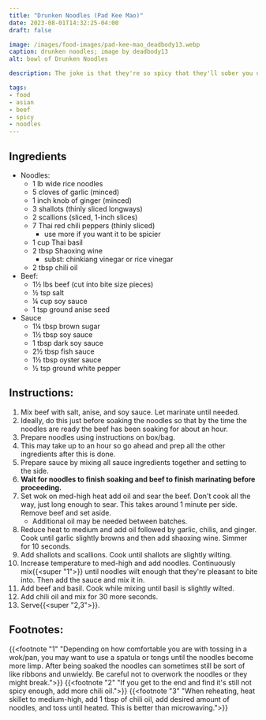 ```yaml
---
title: "Drunken Noodles (Pad Kee Mao)"
date: 2023-08-01T14:32:25-04:00
draft: false

image: /images/food-images/pad-kee-mao_deadbody13.webp
caption: drunken noodles; image by deadbody13
alt: bowl of Drunken Noodles

description: The joke is that they're so spicy that they'll sober you up; alternatively, you can say they're so spicy they'll cure your hangover. This is a spicy, salty, and mildly sweet dish with licorice notes from anise seed and Thai basil.

tags:
- food
- asian
- beef
- spicy
- noodles
---
```


## Ingredients
- Noodles:
    - 1 lb wide rice noodles
    - 5 cloves of garlic (minced)
    - 1 inch knob of ginger (minced)
    - 3 shallots (thinly sliced longways)
    - 2 scallions (sliced, 1-inch slices)
    - 7 Thai red chili peppers (thinly sliced)
        - use more if you want it to be spicier
    - 1 cup Thai basil
    - 2 tbsp Shaoxing wine
        - subst: chinkiang vinegar or rice vinegar
    - 2 tbsp chili oil
- Beef:
    - 1&frac12; lbs beef (cut into bite size pieces)
    - &frac12; tsp salt
    - &frac14; cup soy sauce
    - 1 tsp ground anise seed
- Sauce
    - 1&frac14; tbsp brown sugar
    - 1&frac12; tbsp soy sauce
    - 1 tbsp dark soy sauce
    - 2&frac12; tbsp fish sauce
    - 1&frac12; tbsp oyster sauce
    - &frac12; tsp ground white pepper

## Instructions:
1. Mix beef with salt, anise, and soy sauce. Let marinate until needed.
1. Ideally, do this just before soaking the noodles so that by the time the noodles are ready the beef has been soaking for about an hour.
1. Prepare noodles using instructions on box/bag.
1. This may take up to an hour so go ahead and prep all the other ingredients after this is done.
1. Prepare sauce by mixing all sauce ingredients together and setting to the side.
1. **Wait for noodles to finish soaking and beef to finish marinating before proceeding.**
1. Set wok on med-high heat add oil and sear the beef. Don't cook all the way, just long enough to sear. This takes around 1 minute per side. Remove beef and set aside.
    - Additional oil may be needed between batches.
1. Reduce heat to medium and add oil followed by garlic, chilis, and ginger. Cook until garlic slightly browns and then add shaoxing wine. Simmer for 10 seconds.
1. Add shallots and scallions. Cook until shallots are slightly wilting.
1. Increase temperature to med-high and add noodles. Continuously mix{{<super "1">}} until noodles wilt enough that they're pleasant to bite into. Then add the sauce and mix it in.
1. Add beef and basil. Cook while mixing until basil is slightly wilted.
1. Add chili oil and mix for 30 more seconds.
1. Serve{{<super "2,3">}}.

## Footnotes:
{{<footnote "1" "Depending on how comfortable you are with tossing in a wok/pan, you may want to use a spatula or tongs until the noodles become more limp. After being soaked the noodles can sometimes still be sort of like ribbons and unwieldy. Be careful not to overwork the noodles or they might break.">}}
{{<footnote "2" "If you get to the end and find it's still not spicy enough, add more chili oil.">}}
{{<footnote "3" "When reheating, heat skillet to medium-high, add 1 tbsp of chili oil, add desired amount of noodles, and toss until heated. This is better than microwaving.">}}
